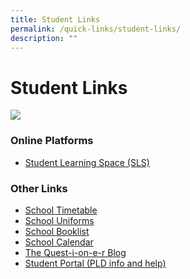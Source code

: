 ```yaml
---
title: Student Links
permalink: /quick-links/student-links/
description: ""
---
```

Student Links
=============

![](/images/Student%20Links.jpg)


### Online Platforms

*   [Student Learning Space (SLS)](https://vle.learning.moe.edu.sg/)

### Other Links

*   [School Timetable](https://staging.d33coz43hxnqna.amplifyapp.com/quick-links/student-links/school-timetable/)
*   [School Uniforms](https://staging.d33coz43hxnqna.amplifyapp.com/parent-links/school-uniforms/)
*   [School Booklist](https://staging.d33coz43hxnqna.amplifyapp.com/parent-links/school-booklist/)
*   [School Calendar](https://staging.d33coz43hxnqna.amplifyapp.com/quick-links/student-links/calendar/)
*   [The Quest-i-on-e-r Blog](https://queenstownsecondary.school.blog/)
*   [Student Portal (PLD info and help)](https://sites.google.com/moe.edu.sg/qtssstudentndlp/home)